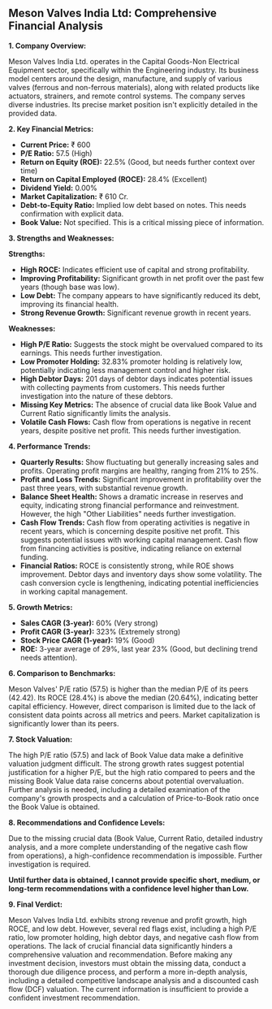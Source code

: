 ## Meson Valves India Ltd: Comprehensive Financial Analysis

**1. Company Overview:**

Meson Valves India Ltd. operates in the Capital Goods-Non Electrical Equipment sector, specifically within the Engineering industry.  Its business model centers around the design, manufacture, and supply of various valves (ferrous and non-ferrous materials), along with related products like actuators, strainers, and remote control systems.  The company serves diverse industries.  Its precise market position isn't explicitly detailed in the provided data.

**2. Key Financial Metrics:**

* **Current Price:** ₹ 600
* **P/E Ratio:** 57.5 (High)
* **Return on Equity (ROE):** 22.5% (Good, but needs further context over time)
* **Return on Capital Employed (ROCE):** 28.4% (Excellent)
* **Dividend Yield:** 0.00%
* **Market Capitalization:** ₹ 610 Cr.
* **Debt-to-Equity Ratio:** Implied low debt based on notes.  This needs confirmation with explicit data.
* **Book Value:** Not specified.  This is a critical missing piece of information.


**3. Strengths and Weaknesses:**

**Strengths:**

* **High ROCE:**  Indicates efficient use of capital and strong profitability.
* **Improving Profitability:**  Significant growth in net profit over the past few years (though base was low).
* **Low Debt:**  The company appears to have significantly reduced its debt, improving its financial health.
* **Strong Revenue Growth:**  Significant revenue growth in recent years.

**Weaknesses:**

* **High P/E Ratio:**  Suggests the stock might be overvalued compared to its earnings.  This needs further investigation.
* **Low Promoter Holding:**  32.83% promoter holding is relatively low, potentially indicating less management control and higher risk.
* **High Debtor Days:**  201 days of debtor days indicates potential issues with collecting payments from customers.  This needs further investigation into the nature of these debtors.
* **Missing Key Metrics:**  The absence of crucial data like Book Value and Current Ratio significantly limits the analysis.
* **Volatile Cash Flows:** Cash flow from operations is negative in recent years, despite positive net profit. This needs further investigation.


**4. Performance Trends:**

* **Quarterly Results:** Show fluctuating but generally increasing sales and profits.  Operating profit margins are healthy, ranging from 21% to 25%.
* **Profit and Loss Trends:**  Significant improvement in profitability over the past three years, with substantial revenue growth.
* **Balance Sheet Health:**  Shows a dramatic increase in reserves and equity, indicating strong financial performance and reinvestment.  However, the high "Other Liabilities" needs further investigation.
* **Cash Flow Trends:**  Cash flow from operating activities is negative in recent years, which is concerning despite positive net profit. This suggests potential issues with working capital management.  Cash flow from financing activities is positive, indicating reliance on external funding.
* **Financial Ratios:**  ROCE is consistently strong, while ROE shows improvement.  Debtor days and inventory days show some volatility.  The cash conversion cycle is lengthening, indicating potential inefficiencies in working capital management.


**5. Growth Metrics:**

* **Sales CAGR (3-year):** 60% (Very strong)
* **Profit CAGR (3-year):** 323% (Extremely strong)
* **Stock Price CAGR (1-year):** 19% (Good)
* **ROE:**  3-year average of 29%, last year 23% (Good, but declining trend needs attention).


**6. Comparison to Benchmarks:**

Meson Valves' P/E ratio (57.5) is higher than the median P/E of its peers (42.42).  Its ROCE (28.4%) is above the median (20.64%), indicating better capital efficiency.  However, direct comparison is limited due to the lack of consistent data points across all metrics and peers.  Market capitalization is significantly lower than its peers.


**7. Stock Valuation:**

The high P/E ratio (57.5) and lack of Book Value data make a definitive valuation judgment difficult.  The strong growth rates suggest potential justification for a higher P/E, but the high ratio compared to peers and the missing Book Value data raise concerns about potential overvaluation.  Further analysis is needed, including a detailed examination of the company's growth prospects and a calculation of Price-to-Book ratio once the Book Value is obtained.


**8. Recommendations and Confidence Levels:**

Due to the missing crucial data (Book Value, Current Ratio, detailed industry analysis, and a more complete understanding of the negative cash flow from operations), a high-confidence recommendation is impossible.  Further investigation is required.

**Until further data is obtained, I cannot provide specific short, medium, or long-term recommendations with a confidence level higher than Low.**


**9. Final Verdict:**

Meson Valves India Ltd. exhibits strong revenue and profit growth, high ROCE, and low debt. However, several red flags exist, including a high P/E ratio, low promoter holding, high debtor days, and negative cash flow from operations.  The lack of crucial financial data significantly hinders a comprehensive valuation and recommendation.  Before making any investment decision, investors must obtain the missing data, conduct a thorough due diligence process, and perform a more in-depth analysis, including a detailed competitive landscape analysis and a discounted cash flow (DCF) valuation.  The current information is insufficient to provide a confident investment recommendation.
